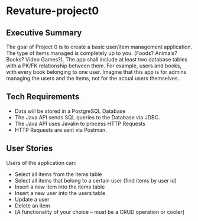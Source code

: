 # Revature-project0

## Executive Summary 
The goal of Project 0 is to create a basic user/item management application. The type of items managed is completely up to you. (Foods? Animals? Books? Video Games?). The app shall include at least two database tables with a PK/FK relationship between them. For example, users and books, with every book belonging to one user. Imagine that this app is for admins managing the users and the items, not for the actual users themselves. 

## Tech Requirements
* Data will be stored in a PostgreSQL Database 
* The Java API sends SQL queries to the Database via JDBC. 
* The Java API uses Javalin to process HTTP Requests 
* HTTP Requests are sent via Postman.

## User Stories  
Users of the application can: 
* Select all items from the items table 
* Select all items that belong to a certain user (find items by user id) 
* Insert a new item into the items table 
* Insert a new user into the users table 
* Update a user 
* Delete an item 
* [A functionality of your choice – must be a CRUD operation or cooler] 
